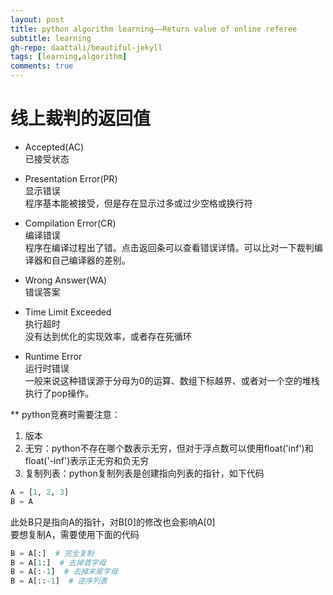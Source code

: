```yaml
---
layout: post
title: python algorithm learning——Return value of online referee
subtitle: learning
gh-repo: daattali/beautiful-jekyll
tags: [learning,algorithm]
comments: true
---
```


# 线上裁判的返回值

- Accepted(AC)  
已接受状态

- Presentation Error(PR)  
显示错误  
程序基本能被接受，但是存在显示过多或过少空格或换行符  

- Compilation Error(CR)  
编译错误  
程序在编译过程出了错。点击返回条可以查看错误详情。可以比对一下裁判编译器和自己编译器的差别。  

- Wrong Answer(WA)  
错误答案  

- Time Limit Exceeded  
执行超时  
没有达到优化的实现效率，或者存在死循环  

- Runtime Error  
运行时错误  
一般来说这种错误源于分母为0的运算、数组下标越界、或者对一个空的堆栈执行了pop操作。  

**
python竞赛时需要注意：  
1. 版本
2. 无穷：python不存在哪个数表示无穷，但对于浮点数可以使用float('inf')和float('-inf')表示正无穷和负无穷
3. 复制列表：python复制列表是创建指向列表的指针，如下代码

```python
A = [1, 2, 3]
B = A
```
此处B只是指向A的指针，对B[0]的修改也会影响A[0]  
要想复制A，需要使用下面的代码
```python
B = A[:]  # 完全复制
B = A[1:]  # 去掉首字母
B = A[:-1]  # 去掉末尾字母
B = A[::-1]  # 逆序列表
```